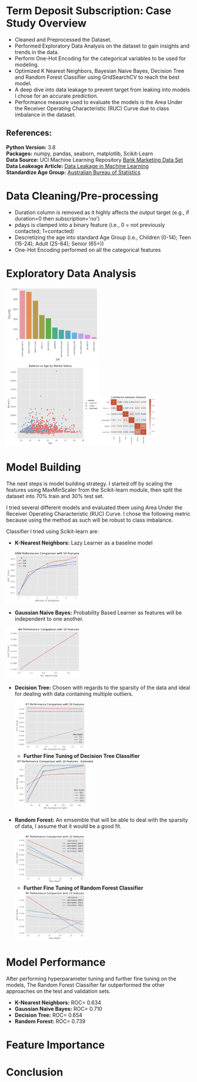 # Term Deposit Subscription: Case Study Overview

- Cleaned and Preprocessed the Dataset.
- Performed Exploratory Data Analysis on the dataset to gain insights and trends in the data.
- Perform One-Hot Encoding for the categorical variables to be used for modeling.
- Optimized K Nearest Neighbors, Bayesian Naive Bayes, Decision Tree and Random Forest Classifier using GridSearchCV to reach the best model.
- A deep dive into data leakage to prevent target from leaking into models I chose for an accurate prediction.
- Performance measure used to evaluate the models is the Area Under the Receiver Operating Characteristic (RUC) Curve due to class imbalance in the dataset.


## References:
**Python Version:** 3.8<br/>
**Packages:** numpy, pandas, seaborn, matplotlib, Scikit-Learn<br/>
**Data Source:**  UCI Machine Learning Repository [Bank Marketing Data Set](https://archive.ics.uci.edu/ml/datasets/Bank+Marketing)<br/>
**Data Leakeage Article:** [Data Leakage in Machine Learning](https://towardsdatascience.com/data-leakage-in-machine-learning-6161c167e8ba)<br/>
**Standardize Age Group:** [Australian Bureau of Statistics](https://www.abs.gov.au/)<br/>

# Data Cleaning/Pre-processing

- Duration column is removed as it highly affects the output target (e.g., if duration=0 then subscription='no')
- pdays is clamped into a binary feature (i.e., 0 = not previously contacted; 1=contacted)
- Descretizing the age into standard Age Group (i.e., Children (0-14); Teen (15-24); Adult (25-64); Senior (65+))
- One-Hot Encoding performed on all the categorical features

# Exploratory Data Analysis

<img src="https://github.com/roywong96/termDepositSubscription/blob/master/images/job_categories.png" width="50%" height="50%">
<img src="https://github.com/roywong96/termDepositSubscription/blob/master/images/relational-plot.png" width="50%" height="50%">
<img src="https://github.com/roywong96/termDepositSubscription/blob/master/images/correlation_matrix.png" width="30%" height="=30%">

# Model Building

The next steps is model building strategy. I started off by scaling the features using MaxMinScaler from the Scikit-learn module, then split the dataset into 70% train and 30% test set. 

I tried several different models and evaluated them using Area Under the Receiver Operating Characteristic (RUC) Curve. I chose the following metric because using the method as such will be robust to class imbalance.

Classifier I tried using Scikit-learn are:

- **K-Nearest Neighbors:** Lazy Learner as a baseline model

<img src="https://github.com/roywong96/termDepositSubscription/blob/master/images/knn_performance.png" width="40%" height="40%">

- **Gaussian Naive Bayes:** Probability Based Learner as features will be independent to one another.

<img src="https://github.com/roywong96/termDepositSubscription/blob/master/images/nb_performance.png" width="40%" height="40%">


- **Decision Tree:** Chosen with regards to the sparsity of the data and ideal for dealing with data containing multiple outliers.

    <img src="https://github.com/roywong96/termDepositSubscription/blob/master/images/dt_performance_nottunned.png" width="40%" height="40%">

    - **Further Fine Tuning of Decision Tree Classifier**

    <img src="https://github.com/roywong96/termDepositSubscription/blob/master/images/dt_performance_tunned.png" width="45%" height="45%">

- **Random Forest:** An emsemble that will be able to deal with the sparsity of data, I assume that it would be a good fit.

    <img src="https://github.com/roywong96/termDepositSubscription/blob/master/images/rf_performance_nottunned.png" width="40%" height="40%">

    - **Further Fine Tuning of Random Forest Classifier**

    <img src="https://github.com/roywong96/termDepositSubscription/blob/master/images/rf_performance_tunned.png" width="40%" height="40%">

# Model Performance

After performing hyperparameter tuning and further fine tuning on the models, The Random Forest Classifier far outperformed the other approaches on the test and validation sets.

- **K-Nearest Neighbors:** ROC= 0.634
- **Gaussian Naive Bayes:** ROC= 0.710
- **Decision Tree:** ROC= 0.654
- **Random Forest:** ROC= 0.739

# Feature Importance



# Conclusion





